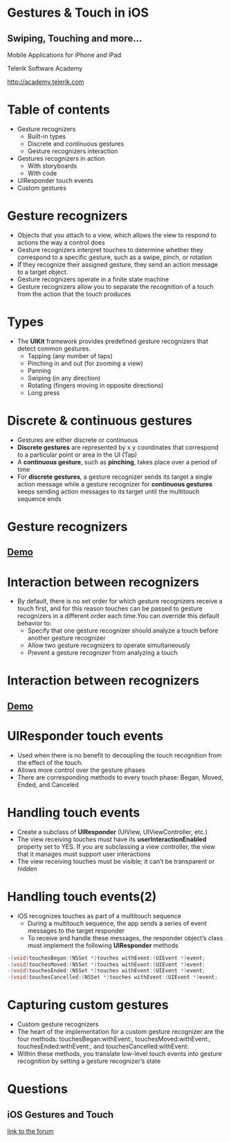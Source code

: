 <!-- section start -->
<!-- attr: { id:'title', class:'slide-title', hasScriptWrapper:true } -->
# Gestures & Touch in iOS
##  Swiping, Touching and more...
<div class="signature">
    <p class="signature-course">Mobile Applications for iPhone and iPad</p>
    <p class="signature-initiative">Telerik Software Academy</p>
    <a href="http://academy.telerik.com" class="signature-link">http://academy.telerik.com</a>
</div>

<!-- section start -->
<!-- attr: { id:'table-of-contents' } -->

# Table of contents
- Gesture recognizers
	- Built-in types
	- Discrete and continuous gestures
	- Gesture recognizers interaction
- Gestures recognizers in action
	- With storyboards
	- With code
- UIResponder touch events
- Custom gestures

<!-- attr: {style: 'font-size: 0.9em'} -->
# Gesture recognizers
-  Objects that you attach to a view, which allows the view to respond to actions the way a control does
-  Gesture recognizers interpret touches to determine whether they correspond to a specific gesture, such as a swipe, pinch, or rotation
  - If they recognize their assigned gesture, they send an action message to a target object.
-  Gesture recognizers operate in a finite state machine
-  Gesture recognizers allow you to separate the recognition of a touch from the action that the touch produces

# Types
- The **UIKit** framework provides predefined gesture recognizers that detect common gestures.
	- Tapping (any number of taps)
	- Pinching in and out (for zooming a view)
	- Panning
	- Swiping (in any direction)
	- Rotating (fingers moving in opposite directions)
	- Long press

<!-- attr: {style: 'font-size: 0.9em'} -->
# Discrete & continuous gestures
- Gestures are either discrete or continuous
- **Discrete gestures** are represented by x y coordinates that correspond to a particular point or area in the UI (Tap)
- A **continuous gesture**, such as **pinching**, takes place over a period of time
- For **discrete gestures**, a gesture recognizer sends its target a single action message while a gesture recognizer for **continuous gestures** keeps sending action messages to its target until the multitouch sequence ends

<!-- attr: {class: 'slide-section'} -->
# Gesture recognizers
##  [Demo](http://)

<!-- attr: {style: 'font-size: 0.9em'} -->
# Interaction between recognizers
-  By default, there is no set order for which gesture recognizers receive a touch first, and for this reason touches can be passed to gesture recognizers in a different order each time.You can override this default behavior to:
	- Specify that one gesture recognizer should analyze a touch before another gesture recognizer
	- Allow two gesture recognizers to operate simultaneously
	- Prevent a gesture recognizer from analyzing a touch

  <!-- attr: {class: 'slide-section'} -->
#  Interaction between recognizers
##  [Demo](http://)

# UIResponder touch events
-  Used when there is no benefit to decoupling the touch recognition from the effect of the touch.
-  Allows more control over the gesture phases
-  There are corresponding methods to every touch phase: Began, Moved, Ended, and Canceled

# Handling touch events
- Create a subclass of **UIResponder** (UIView, UIViewController, etc.)
- The view receiving touches must have its **userInteractionEnabled** property set to YES. If you are subclassing a view controller, the view that it manages must support user interactions
- The view receiving touches must be visible; it can’t be transparent or hidden

<!-- attr: {style: 'font-size: 0.9em'} -->
# Handling touch events(2)
- iOS recognizes touches as part of a multitouch sequence
  - During a multitouch sequence, the app sends a series of event messages to the target responder
  - To receive and handle these messages, the responder object’s class must implement the following **UIResponder** methods

```objectivec
-(void)touchesBegan:(NSSet *)touches withEvent:(UIEvent *)event;
-(void)touchesMoved:(NSSet *)touches withEvent:(UIEvent *)event;
-(void)touchesEnded:(NSSet *)touches withEvent:(UIEvent *)event;
-(void)touchesCancelled:(NSSet *)touches withEvent:(UIEvent *)event;
```

# Capturing custom gestures

- Custom gesture recognizers
- The heart of the implementation for a custom gesture recognizer are the four methods: touchesBegan:withEvent:, touchesMoved:withEvent:, touchesEnded:withEvent:, and touchesCancelled:withEvent:
- Within these methods, you translate low-level touch events into gesture recognition by setting a gesture recognizer’s state


<!-- ---------------------------- -->
<!-- section start -->
<!-- attr: { id:'questions', class:'slide-section',showInPresentation: true } -->
# Questions
## iOS Gestures and Touch
[link to the forum](http://telerikacademy.com/Forum/Category/62/ios-mobile-apps)
